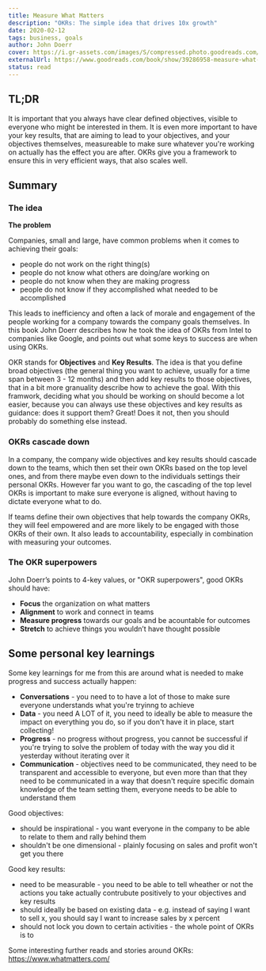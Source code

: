 ```yaml
---
title: Measure What Matters
description: "OKRs: The simple idea that drives 10x growth"
date: 2020-02-12
tags: business, goals
author: John Doerr
cover: https://i.gr-assets.com/images/S/compressed.photo.goodreads.com/books/1521104315l/39286958._SY475_.jpg
externalUrl: https://www.goodreads.com/book/show/39286958-measure-what-matters
status: read
---
```


## TL;DR

It is important that you always have clear defined objectives, visible to everyone who might be interested in them. It is even more important to have your key results, that are aiming to lead to your objectives, and your objectives themselves, measureable to make sure whatever you're working on actually has the effect you are after. OKRs give you a framework to ensure this in very efficient ways, that also scales well.

## Summary

### The idea

**The problem**

Companies, small and large, have common problems when it comes to achieving their goals:

- people do not work on the right thing(s)
- people do not know what others are doing/are working on
- people do not know when they are making progress
- people do not know if they accomplished what needed to be accomplished

This leads to inefficiency and often a lack of morale and engagement of the people working for a company towards the company goals themselves. In this book John Doerr describes how he took the idea of OKRs from Intel to companies like Google, and points out what some keys to success are when using OKRs.

OKR stands for **Objectives** and **Key Results**. The idea is that you define broad objectives (the general thing you want to achieve, usually for a time span between 3 - 12 months) and then add key results to those objectives, that in a bit more granuality describe how to achieve the goal. With this framwork, deciding what you should be working on should become a lot easier, because you can always use these objectives and key results as guidance: does it support them? Great! Does it not, then you should probably do something else instead.

### OKRs cascade down

In a company, the company wide objectives and key results should cascade down to the teams, which then set their own OKRs based on the top level ones, and from there maybe even down to the individuals settings their personal OKRs. However far you want to go, the cascading of the top level OKRs is important to make sure everyone is aligned, without having to dictate everyone what to do.

If teams define their own objectives that help towards the company OKRs, they will feel empowered and are more likely to be engaged with those OKRs of their own. It also leads to accountability, especially in combination with measuring your outcomes.

### The OKR superpowers

John Doerr’s points to 4-key values, or "OKR superpowers", good OKRs should have:

- **Focus** the organization on what matters
- **Alignment** to work and connect in teams
- **Measure progress** towards our goals and be acountable for outcomes
- **Stretch** to achieve things you wouldn’t have thought possible

## Some personal key learnings

Some key learnings for me from this are around what is needed to make progress and success actually happen:

- **Conversations** - you need to to have a lot of those to make sure everyone understands what you're tryinng to achieve
- **Data** - you need A LOT of it, you need to ideally be able to measure the impact on everything you do, so if you don't have it in place, start collecting!
- **Progress** - no progress without progress, you cannot be successful if you're trying to solve the problem of today with the way you did it yesterday without iterating over it
- **Communication** - objectives need to be communicated, they need to be transparent and accessible to everyone, but even more than that they need to be communicated in a way that doesn't require specific domain knowledge of the team setting them, everyone needs to be able to understand them

Good objectives:

- should be inspirational - you want everyone in the company to be able to relate to them and rally behind them
- shouldn't be one dimensional - plainly focusing on sales and profit won't get you there

Good key results:

- need to be measurable - you need to be able to tell wheather or not the actions you take actually contrubute positively to your objectives and key results
- should ideally be based on existing data - e.g. instead of saying I want to sell x, you should say I want to increase sales by x percent
- should not lock you down to certain activities - the whole point of OKRs is to

Some interesting further reads and stories around OKRs: https://www.whatmatters.com/
